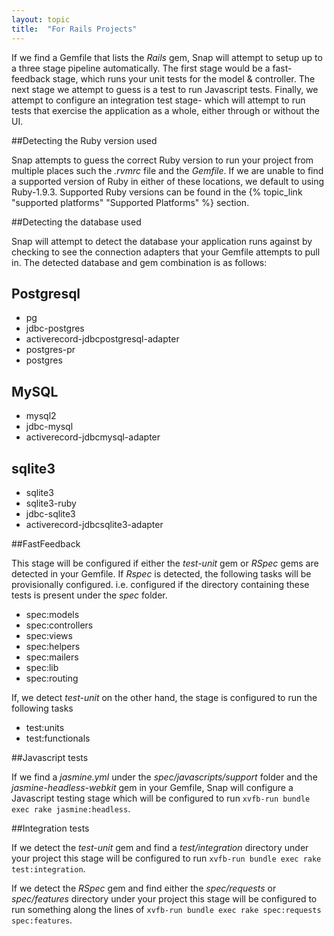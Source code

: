 ```yaml
---
layout: topic
title:  "For Rails Projects"
---
```


If we find a Gemfile that lists the *Rails* gem, Snap will attempt to setup up to a three stage pipeline automatically. The first stage would be a fast-feedback stage, which runs your unit tests for the model & controller. The next stage we attempt to guess is a test to run Javascript tests. Finally, we attempt to configure an integration test stage- which will attempt to run tests that exercise the application as a whole, either through or without the UI.

##Detecting the Ruby version used

Snap attempts to guess the correct Ruby version to run your project from multiple places such the *.rvmrc* file and the *Gemfile*. If we are unable to find a supported version of Ruby in either of these locations, we default to using Ruby-1.9.3. Supported Ruby versions can be found in the {% topic_link "supported platforms" "Supported Platforms" %} section.

##Detecting the database used

Snap will attempt to detect the database your application runs against by checking to see the connection adapters that your Gemfile attempts to pull in. The detected database and gem combination is as follows:

<section>
  <h2>Postgresql</h2>

  * pg 
  * jdbc-postgres 
  * activerecord-jdbcpostgresql-adapter 
  * postgres-pr 
  * postgres
  
</section>  
<section>
  <h2>MySQL</h2>

  * mysql2 
  * jdbc-mysql 
  * activerecord-jdbcmysql-adapter
  
</section>  
<section>
  <h2>sqlite3</h2>
    
  * sqlite3 
  * sqlite3-ruby 
  * jdbc-sqlite3 
  * activerecord-jdbcsqlite3-adapter
</section>

##FastFeedback

This stage will be configured if either the *test-unit* gem or *RSpec* gems are detected in your Gemfile. If *Rspec* is detected, the following tasks will be provisionally configured. i.e. configured if the directory containing these tests is present under the *spec* folder.

* spec:models
* spec:controllers
* spec:views
* spec:helpers
* spec:mailers
* spec:lib
* spec:routing

If, we detect *test-unit* on the other hand, the stage is configured to run the following tasks

* test:units
* test:functionals

##Javascript tests

If we find a *jasmine.yml* under the *spec/javascripts/support* folder and the *jasmine-headless-webkit* gem in your Gemfile, Snap will configure a Javascript testing stage which will be configured to run `xvfb-run bundle exec rake jasmine:headless`.

##Integration tests

If we detect the *test-unit* gem and find a *test/integration* directory under your project this stage will be configured to run `xvfb-run bundle exec rake test:integration`.

If we detect the *RSpec* gem and find either the *spec/requests* or *spec/features* directory under your project this stage will be configured to run something along the lines of `xvfb-run bundle exec rake spec:requests spec:features`.

